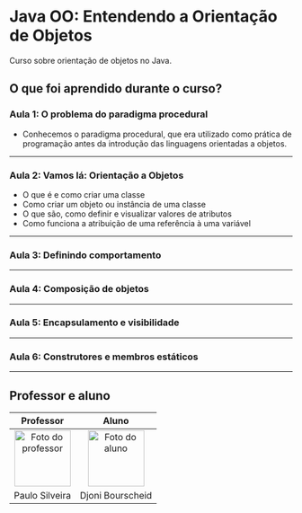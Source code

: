 # Java OO: Entendendo a Orientação de Objetos

Curso sobre orientação de objetos no Java.

## O que foi aprendido durante o curso?

### Aula 1: O problema do paradigma procedural

- Conhecemos o paradigma procedural, que era utilizado como prática de programação antes da introdução das linguagens orientadas a objetos.

---

### Aula 2: Vamos lá: Orientação a Objetos

- O que é e como criar uma classe
- Como criar um objeto ou instância de uma classe
- O que são, como definir e visualizar valores de atributos
- Como funciona a atribuição de uma referência à uma variável

---

### Aula 3: Definindo comportamento
---

### Aula 4: Composição de objetos
---

### Aula 5: Encapsulamento e visibilidade
---

### Aula 6: Construtores e membros estáticos
---

## Professor e aluno

Professor | Aluno
:---:     | :---:
<a href="https://github.com/peas" target="_blank" rel="noopener noreferrer"><img width="100" height="100" src="https://github.com/peas.png" alt="Foto do professor" title="Foto do professor"></a> | <a href="https://github.com/djonibourscheid" target="_blank" rel="noopener noreferrer"><img width="100" height="100" src="https://github.com/djonibourscheid.png" alt="Foto do aluno" title="Foto do aluno"></a>
Paulo Silveira |Djoni Bourscheid
